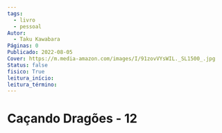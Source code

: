```yaml
---
tags:
  - livro
  - pessoal
Autor:
  - Taku Kawabara
Páginas: 0
Publicado: 2022-08-05
Cover: https://m.media-amazon.com/images/I/91zovVYsWIL._SL1500_.jpg
Status: false
fisico: True
leitura_início:
leitura_término:
---
```

# Caçando Dragões - 12